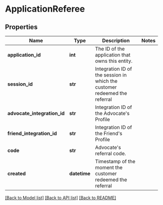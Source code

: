# ApplicationReferee

## Properties
Name | Type | Description | Notes
------------ | ------------- | ------------- | -------------
**application_id** | **int** | The ID of the application that owns this entity. | 
**session_id** | **str** | Integration ID of the session in which the customer redeemed the referral | 
**advocate_integration_id** | **str** | Integration ID of the Advocate&#39;s Profile | 
**friend_integration_id** | **str** | Integration ID of the Friend&#39;s Profile | 
**code** | **str** | Advocate&#39;s referral code. | 
**created** | **datetime** | Timestamp of the moment the customer redeemed the referral | 

[[Back to Model list]](../README.md#documentation-for-models) [[Back to API list]](../README.md#documentation-for-api-endpoints) [[Back to README]](../README.md)



